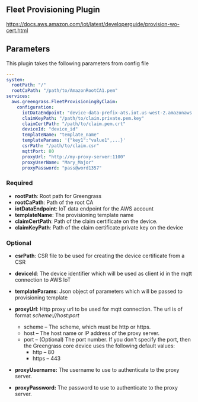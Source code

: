 ## Fleet Provisioning Plugin

https://docs.aws.amazon.com/iot/latest/developerguide/provision-wo-cert.html

## Parameters

This plugin takes the following parameters from config file

```yaml
---
system:
  rootPath: "/"
  rootCaPath: "/path/to/AmazonRootCA1.pem"
services:
  aws.greengrass.FleetProvisioningByClaim:
    configuration:
      iotDataEndpoint: "device-data-prefix-ats.iot.us-west-2.amazonaws.com"
      claimKeyPath: "/path/to/claim.private.pem.key"
      claimCertPath: "/path/to/claim.pem.crt"
      deviceId: "device_id"
      templateName: "template_name"
      templateParams: '{"key1":"value1",...}'
      csrPath: "/path/to/claim.csr"
      mqttPort: 80
      proxyUrl: "http://my-proxy-server:1100"
      proxyUserName: "Mary_Major"
      proxyPassword: "pass@word1357"
```

### Required

- **rootPath**: Root path for Greengrass
- **rootCaPath**: Path of the root CA
- **iotDataEndpoint**: IoT data endpoint for the AWS account
- **templateName**: The provisioning template name
- **claimCertPath**: Path of the claim certificate on the device.
- **claimKeyPath**: Path of the claim certificate private key on the device

### Optional

- **csrPath**: CSR file to be used for creating the device certificate from a
  CSR
- **deviceId**: The device identifier which will be used as client id in the
  mqtt connection to AWS IoT
- **templateParams**: Json object of parameters which will be passed to
  provisioning template
- **proxyUrl**: Http proxy url to be used for mqtt connection. The url is of
  format _scheme://host:port_

  - scheme – The scheme, which must be http or https.
  - host – The host name or IP address of the proxy server.
  - port – (Optional) The port number. If you don't specify the port, then the
    Greengrass core device uses the following default values:
    - http – 80
    - https – 443

- **proxyUsername:** The username to use to authenticate to the proxy server.
- **proxyPassword:** The password to use to authenticate to the proxy server.

